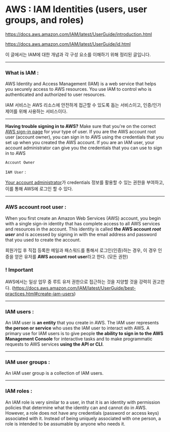 # AWS : IAM Identities (users, user groups, and roles)

https://docs.aws.amazon.com/IAM/latest/UserGuide/introduction.html

https://docs.aws.amazon.com/IAM/latest/UserGuide/id.html

이 글에서는 IAM에 대한 개념과 각 구성 요소를 이해하기 위해 정리된 글입니다. 

___

### What is IAM :

AWS Identity and Access Management (IAM) is a web service that helps you securely access to AWS resources. You use IAM to control who is authenticated and authorized to user resources.

IAM 서비스는 AWS 리소스에 안전하게 접근할 수 있도록 돕는 서비스이고, 인증/인가 제어를 위해 사용하는 서비스이다.

___

**Having trouble signing in to AWS?** Make sure that you're on the correct [AWS sign-in page](https://docs.aws.amazon.com/IAM/latest/UserGuide/console.html) for your type of user. If you are the AWS account root user (account owner), you can sign in to AWS using the credentials that you set up when you created the AWS account. If you are an IAM user, your account administrator can give you the credentials that you can use to sign in to AWS

`Account Owner` 

`IAM User` : 

<u>Your account administrator</u>가 credentials 정보를 활용할 수 있는 권한을 부여하고, 이를 통해 AWS에 로그인 할 수 있다.

____

### AWS account root user :

When you first create an Amazon Web Services (AWS) account, you begin with a single sign-in identity that has complete access to all AWS services and resources in the account. This identity is called **the AWS account *root user*** and is accessed by signing in with the email address and password that you used to create the account.

회원가입 후 직접 등록한 메일과 패스워드를 통해서 로그인(인증)하는 경우, 이 경우 인증을 얻은 유저를 **AWS account root user**라고 한다. (모든 권한)

### ! Important

AWS에서는 일상 업무 중 루트 유저 권한으로 접근하는 것을 지양할 것을 강력히 권고한다. (https://docs.aws.amazon.com/IAM/latest/UserGuide/best-practices.html#create-iam-users) 

___

### IAM users :

An IAM user is **an entity** that you create in AWS. The IAM user represents **the person or service** who uses the IAM user to interact with AWS. A primary use for IAM users is to give people **the ability to sign in to the AWS Management Console** for interactive tasks and to make programmatic requests to AWS services **using the API or CLI**.

___

### IAM user groups :

An IAM user group is a collection of IAM users. 

___

### IAM roles :

An IAM role is very similar to a user, in that it is an identity with permission policies that determine what the identity can and cannot do in AWS.  However, a role does not have any credentials (password or access keys) associated with it. Instead of being uniquely associated with one person, a role is intended to be assumable by anyone who needs it.


